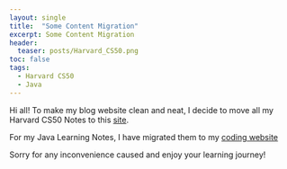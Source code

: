 ```yaml
---
layout: single
title:  "Some Content Migration"
excerpt: Some Content Migration
header:
  teaser: posts/Harvard_CS50.png
toc: false
tags:
  - Harvard CS50
  - Java
---
```


Hi all! To make my blog website clean and neat, I decide to move all my Harvard CS50 Notes to this [site](https://wenbo-notes.gitbook.io/harvard-cs50-notes).

For my Java Learning Notes, I have migrated them to my [coding website](https://wenbo-notes.gitbook.io/coding/environment-setup/java)

Sorry for any inconvenience caused and enjoy your learning journey!